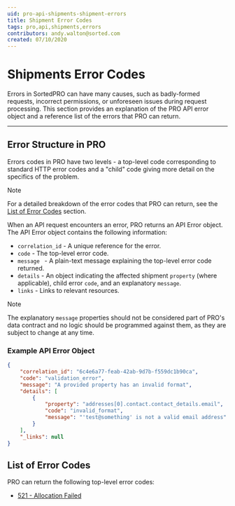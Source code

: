 ```yaml
---
uid: pro-api-shipments-shipment-errors
title: Shipment Error Codes
tags: pro,api,shipments,errors
contributors: andy.walton@sorted.com
created: 07/10/2020
---
```

# Shipments Error Codes

Errors in SortedPRO can have many causes, such as badly-formed requests, incorrect permissions, or unforeseen issues during request processing. This section provides an explanation of the PRO API error object and a reference list of the errors that PRO can return.

---

## Error Structure in PRO

Errors codes in PRO have two levels - a top-level code corresponding to standard HTTP error codes and a "child" code giving more detail on the specifics of the problem.

> [!NOTE]
> For a detailed breakdown of the error codes that PRO can return, see the [List of Error Codes](#list-of-error-codes) section.

When an API request encounters an error, PRO returns an API Error object. The API Error object contains the following information:

* `correlation_id` - A unique reference for the error.
* `code` - The top-level error code.
* `message ` - A plain-text message explaining the top-level error code returned. 
* `details` - An object indicating the affected shipment `property` (where applicable), child error `code`, and an explanatory `message`.
* `links` - Links to relevant resources.

> [!NOTE]
> The explanatory `message` properties should not be considered part of PRO's data contract and no logic should be programmed against them, as they are subject to change at any time.

### Example API Error Object

```json
{
    "correlation_id": "6c4e6a77-feab-42ab-9d7b-f559dc1b90ca",
    "code": "validation_error",
    "message": "A provided property has an invalid format",
    "details": [
        {
            "property": "addresses[0].contact.contact_details.email",
            "code": "invalid_format",
            "message": "'test@something' is not a valid email address"
        }
    ],
    "_links": null
}

```

## List of Error Codes

PRO can return the following top-level error codes:

* [521 - Allocation Failed](/pro/api/shipments/error_521.html)